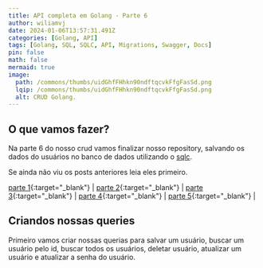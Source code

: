 ```yaml
---
title: API completa em Golang - Parte 6
author: wiliamvj
date: 2024-01-06T13:57:31.491Z
categories: [Golang, API]
tags: [Golang, SQL, SQLC, API, Migrations, Swagger, Docs]
pin: false
math: false
mermaid: true
image:
  path: /commons/thumbs/uidGhfFHhkn90ndftqcvkFfgFasSd.png
  lqip: /commons/thumbs/uidGhfFHhkn90ndftqcvkFfgFasSd.png
  alt: CRUD Golang.
---
```


## O que vamos fazer?

Na parte 6 do nosso crud vamos finalizar nosso repository, salvando os dados do usuários no banco de dados utilizando o [sqlc](https://sqlc.dev/).

Se ainda não viu os posts anteriores leia eles primeiro.

[parte 1](https://wiliamvj.com/posts/api-golang-parte-1/){:target="\_blank"} |
[parte 2](https://wiliamvj.com/posts/api-golang-parte-2/){:target="\_blank"} |
[parte 3](https://wiliamvj.com/posts/api-golang-parte-3/){:target="\_blank"} |
[parte 4](https://wiliamvj.com/posts/api-golang-parte-4/){:target="\_blank"} |
[parte 5](https://wiliamvj.com/posts/api-golang-parte-5/){:target="\_blank"} |

## Criandos nossas queries

Primeiro vamos criar nossas querias para salvar um usuário, buscar um usuário pelo id, buscar todos os usuários, deletar usuário, atualizar um usuário e atualizar a senha do usuário.
